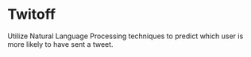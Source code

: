 # Twitoff
Utilize Natural Language Processing techniques to predict which user is more likely to have sent a tweet.
